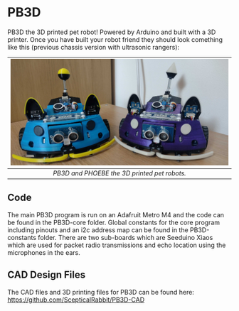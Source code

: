 # PB3D
PB3D the 3D printed pet robot! Powered by Arduino and built with a 3D printer. Once you have built your robot friend they should look comething like this (previous chassis version with ultrasonic rangers):

|![fig_pb3d_assembly](images/PBs.jpg)|
|:--:|
|*PB3D and PHOEBE the 3D printed pet robots.* |

## Code
The main PB3D program is run on an Adafruit Metro M4 and the code can be found in the PB3D-core folder. Global constants for the core program including pinouts and an i2c address map can be found in the PB3D-constants folder. There are two sub-boards which are Seeduino Xiaos which are used for packet radio transmissions and echo location using the microphones in the ears.

## CAD Design Files
The CAD files and 3D printing files for PB3D can be found here: https://github.com/ScepticalRabbit/PB3D-CAD


